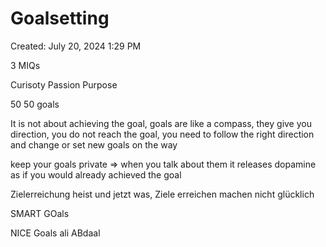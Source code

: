 # Goalsetting

Created: July 20, 2024 1:29 PM

3 MIQs

Curisoty Passion Purpose

50 50 goals

It is not about achieving the goal, goals are like a compass, they give you direction, you do not reach the goal, you need to follow the right direction and change or set new goals on the way 

keep your goals private ⇒ when you talk about them it releases dopamine as if you would already achieved the goal

Zielerreichung heist und jetzt was, Ziele erreichen machen nicht glücklich

SMART  GOals

NICE Goals ali ABdaal